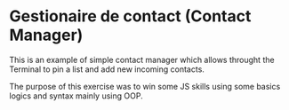 # Gestionaire de contact (Contact Manager)  

This is an example of simple contact manager which allows throught the Terminal to pin a list and add new incoming contacts. 

The purpose of this exercise was to win some JS skills using some basics logics and syntax mainly using OOP. 